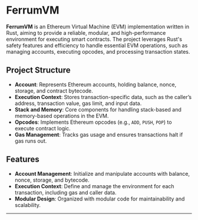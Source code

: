 # FerrumVM

**FerrumVM** is an Ethereum Virtual Machine (EVM) implementation written in Rust, aiming to provide a reliable, modular, and high-performance environment for executing smart contracts. The project leverages Rust's safety features and efficiency to handle essential EVM operations, such as managing accounts, executing opcodes, and processing transaction states.

## Project Structure

- **Account**: Represents Ethereum accounts, holding balance, nonce, storage, and contract bytecode.
- **Execution Context**: Stores transaction-specific data, such as the caller’s address, transaction value, gas limit, and input data.
- **Stack and Memory**: Core components for handling stack-based and memory-based operations in the EVM.
- **Opcodes**: Implements Ethereum opcodes (e.g., `ADD`, `PUSH`, `POP`) to execute contract logic.
- **Gas Management**: Tracks gas usage and ensures transactions halt if gas runs out.

## Features

- **Account Management**: Initialize and manipulate accounts with balance, nonce, storage, and bytecode.
- **Execution Context**: Define and manage the environment for each transaction, including gas and caller data.
- **Modular Design**: Organized with modular code for maintainability and scalability.

---
